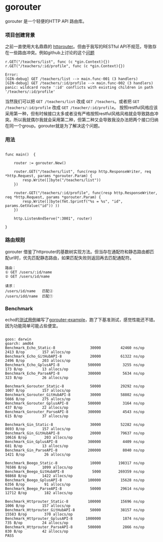 # gorouter

gorouter 是一个轻便的HTTP API 路由库。

### 项目创建背景
之前一直使用大名鼎鼎的 [httprouter](https://github.com/julienschmidt/httprouter)。但由于我写的RESTful API不规范，导致存在一些路由冲突。例如github上讨论的这个[问题](https://github.com/gin-gonic/gin/issues/388)

```
r.GET("/teachers/list", func (c *gin.Context){})
r.GET("/teachers/:id/profile", func (c *gin.Context){})

Error:
[GIN-debug] GET /teachers/list --> main.func·001 (3 handlers)
[GIN-debug] GET /teachers/:id/profile --> main.func·002 (3 handlers)
panic: wildcard route ':id' conflicts with existing children in path '/teachers/:id/profile'
```
当然我们可以把 ```GET /teachers/list``` 改成 ```GET /teachers```。或者把 ``` GET /teachers/:id/profile ``` 改成 ``` GET /teacher/:id/profile ```。 按照restful风格应该采用第一种，但有时候接口太多或者没有严格按照restful风格风格就会导致路由冲突。所以我就偶尔我就会采用第二种，但第二种又会导致我没办法把两个接口归纳在同一个group。gorouter就是为了解决这个问题。

### 用法

```

func main()  {

	router := gorouter.New()

	router.GET("/teachers/list", func(resp http.ResponseWriter, req *http.Request, params *gorouter.Param) {
		resp.Write([]byte("/teachers/list"))
	})

	router.GET("/teachers/:id/profile", func(resp http.ResponseWriter, req *http.Request, params *gorouter.Param) {
		resp.Write([]byte(fmt.Sprintf("%s = %s", "id", params.GetValue("id")) ))
	})

	http.ListenAndServe(":3001", router)

}

```

### 路由规则

gorouter 借鉴了httprouter的基数树实现方法。但当存在通配符和静态路由都匹配url时，优先匹配静态路由，如果匹配失败则返回再去匹配通配符。

```
路由：
① GET /users/:id/name   
② GET /users/id/name

请求：
/users/id/name   匹配②
/users/idd/name  匹配①

```

### Benchmark

echo的[测试用例](https://github.com/vishr/web-framework-benchmark)编写了[gorouter-example](https://github.com/ihornet/gorouter-example)，跑了下基准测试，感觉性能还不错。因为功能简单可能占些便宜。

```

goos: darwin
goarch: amd64
Benchmark_Echo_Static-8            	   30000	     42460 ns/op	    2413 B/op	     157 allocs/op
Benchmark_Echo_GitHubAPI-8         	   20000	     61322 ns/op	    2496 B/op	     203 allocs/op
Benchmark_Echo_GplusAPI-8          	  500000	      3255 ns/op	     173 B/op	      13 allocs/op
Benchmark_Echo_ParseAPI-8          	  300000	      5634 ns/op	     323 B/op	      26 allocs/op

Benchmark_Gorouter_Static-8        	   50000	     29292 ns/op	    1007 B/op	     157 allocs/op
Benchmark_Gorouter_GitHubAPI-8     	   30000	     58802 ns/op	    5666 B/op	     275 allocs/op
Benchmark_Gorouter_GplusAPI-8      	  500000	      3164 ns/op	     437 B/op	      22 allocs/op
Benchmark_Gorouter_ParseAPI-8      	  300000	      4543 ns/op	     615 B/op	      37 allocs/op

Benchmark_Gin_Static-8             	   30000	     52282 ns/op	    8693 B/op	     157 allocs/op
Benchmark_Gin_GitHubAPI-8          	   20000	     79637 ns/op	   10616 B/op	     203 allocs/op
Benchmark_Gin_GplusAPI-8           	  300000	      4409 ns/op	     681 B/op	      13 allocs/op
Benchmark_Gin_ParseAPI-8           	  200000	      8040 ns/op	    1421 B/op	      26 allocs/op

Benchmark_Beego_Static-8           	   10000	    198317 ns/op	   76586 B/op	    1099 allocs/op
Benchmark_Beego_GitHubAPI-8        	    5000	    269359 ns/op	   98868 B/op	    1422 allocs/op
Benchmark_Beego_GplusAPI-8         	  100000	     15628 ns/op	    6356 B/op	      91 allocs/op
Benchmark_Beego_ParseAPI-8         	   50000	     29614 ns/op	   12712 B/op	     182 allocs/op

Benchmark_Httprouter_Static-8      	  100000	     15696 ns/op	    1006 B/op	     157 allocs/op
Benchmark_Httprouter_GitHubAPI-8   	   50000	     38157 ns/op	   15583 B/op	     370 allocs/op
Benchmark_Httprouter_GplusAPI-8    	 1000000	      1874 ns/op	     735 B/op	      24 allocs/op
Benchmark_Httprouter_ParseAPI-8    	  500000	      2866 ns/op	     830 B/op	      42 allocs/op
PASS

```



